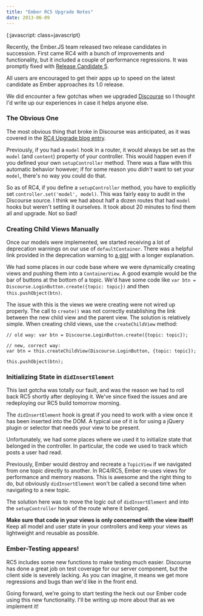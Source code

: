```yaml
---
title: "Ember RC5 Upgrade Notes"
date: 2013-06-09
---
```


{:javascript: class=javascript}

Recently, the Ember.JS team released two release candidates in succession. First came RC4 with a bunch of improvements
and functionality, but it included a couple of performance regressions. It was promptly fixed with
[Release Candidate 5](http://emberjs.com/blog/2013/06/01/ember-1-0-rc5.html).

All users are encouraged to get their apps up to speed on the latest
candidate as Ember approaches its 1.0 release.

We did encounter a few gotchas when we upgraded [Discourse](http://discourse.org) so I thought I'd write up our
experiences in case it helps anyone else.

### The Obvious One

The most obvious thing that broke in Discourse was anticipated, as it was covered in the [RC4 Upgrade blog entry](http://emberjs.com/blog/2013/05/28/ember-1-0-rc4.html).

Previously, if you had a `model` hook in a router, it would always be set as the `model` (and `content`) property
of your controller. This would happen even if you defined your own `setupController` method. There was a flaw with
this automatic behavior however; if for some reason you _didn't_ want to set your `model`, there's no way you could do that.

So as of RC4, if you define a `setupController` method, you have to explicitly set `controller.set('model', model)`.
This was fairly easy to audit in the Discourse source. I think we had about half a dozen routes that had `model`
hooks but weren't setting it ourselves. It took about 20 minutes to find them all and upgrade. Not so bad!

### Creating Child Views Manually

Once our models were implemented, we started receiving a lot of deprecation warnings on our use of `defaultContainer`.
There was a helpful link provided in the deprecation warning to [a gist](https://gist.github.com/stefanpenner/5627411)
with a longer explanation.

We had some places in our code base where we were dynamically creating views and pushing them into a `ContainerView`.
A good example would be the bar of buttons at the bottom of a topic. We'd have some code like
`var btn = Discourse.LoginButton.create({topic: topic})`  and then `this.pushObject(btn)`.

The issue with this is the views we were creating were not wired up properly. The call to `create()` was not
correctly establishing the link between the new child view and the parent view. The solution is relatively simple. When
creating child views, use the `createChildView` method:


    // old way: var btn = Discourse.LoginButton.create({topic: topic});

    // new, correct way:
    var btn = this.createChildView(Discourse.LoginButton, {topic: topic});

    this.pushObject(btn);


### Initializing State in `didInsertElement`

This last gotcha was totally our fault, and was the reason we had to roll back RC5 shortly after deploying it.
We've since fixed the issues and are redeploying our RC5 build tomorrow morning.

The `didInsertElement` hook is great if you need to work with a view once it has been inserted into the DOM.
A typical use of it is for using a jQuery plugin or selector that needs your view to be present.

Unfortunately, we had some places where we used it to initialize state that belonged in the controller.
In particular, the code we used to track which posts a user had read.

Previously, Ember would destroy and recreate a `TopicView` if we navigated from one topic directly to another.
In RC4/RC5, Ember re-uses views for performance and memory reasons. This is awesome and the right thing to do,
but obviously `didInsertElement` won't be called a second time when navigating to a new topic.

The solution here was to move the logic out of `didInsertElement` and into the `setupController` hook of the
route where it belonged.

**Make sure that code in your views is only concerned with the view itself!** Keep all model and user state in your
controllers and keep your views as lightweight and reusable as possible.


### Ember-Testing appears!

RC5 includes some new functions to make testing much easier. Discourse has done a great
job on test coverage for our server component, but the client side is severely lacking. As you can imagine,
it means we get more regressions and bugs than we'd like in the front end.

Going forward, we're going to start testing the heck out our Ember code using this new functionality.
I'll be writing up more about that as we implement it!



